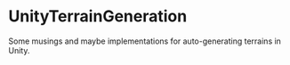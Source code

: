 # UnityTerrainGeneration
Some musings and maybe implementations for auto-generating terrains in Unity.

